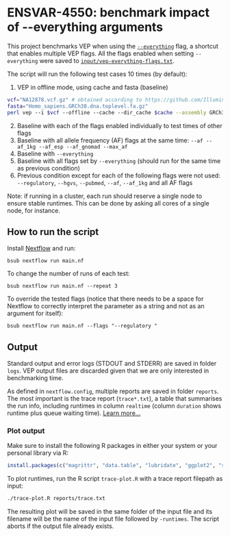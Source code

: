 # ENSVAR-4550: benchmark impact of --everything arguments

This project benchmarks VEP when using the [`--everything`][everything] flag,
a shortcut that enables multiple VEP flags. All the flags enabled when setting
`--everything` were saved to [`input/vep-everything-flags.txt`][flagsFile].

[everything]: https://www.ensembl.org/info/docs/tools/vep/script/vep_options.html#opt_everything
[flagsFile]: input/vep-everything-flags.txt

The script will run the following test cases 10 times (by default):
1. VEP in offline mode, using cache and fasta (baseline)

```bash
vcf="NA12878.vcf.gz" # obtained according to https://github.com/Illumina/PlatinumGenomes
fasta="Homo_sapiens.GRCh38.dna.toplevel.fa.gz"
perl vep --i $vcf --offline --cache --dir_cache $cache --assembly GRCh38 --fasta $fasta
```

2. Baseline with each of the flags enabled individually to test times of other
flags
3. Baseline with all allele frequency (AF) flags at the same time:
`--af --af_1kg --af_esp --af_gnomad --max_af`
4. Baseline with `--everything`
5. Baseline with all flags set by `--everything` (should run for the same time
as previous condition)
6. Previous condition except for each of the following flags were not used:
`--regulatory`, `--hgvs`, `--pubmed`, `--af`, `--af_1kg` and all AF flags

Note: if running in a cluster, each run should reserve a single node to ensure
stable runtimes. This can be done by asking all cores of a single node, for
instance.

## How to run the script

Install [Nextflow](https://nextflow.io) and run:

```
bsub nextflow run main.nf
```

To change the number of runs of each test:

```
bsub nextflow run main.nf --repeat 3
```

To override the tested flags (notice that there needs to be a space for
Nextflow to correctly interpret the parameter as a string and not as an
argument for itself):

```
bsub nextflow run main.nf --flags "--regulatory "
```

## Output

Standard output and error logs (STDOUT and STDERR) are saved in folder `logs`.
VEP output files are discarded given that we are only interested in
benchmarking time.

As defined in `nextflow.config`, multiple reports are saved in folder
`reports`. The most important is the trace report (`trace*.txt`), a table that
summarises the run info, including runtimes in column `realtime` (column
`duration` shows runtime plus queue waiting time).
[Learn more...](https://www.nextflow.io/docs/latest/tracing.html#trace-report)

### Plot output

Make sure to install the following R packages in either your system or your
personal library via R:

```R
install.packages(c("magrittr", "data.table", "lubridate", "ggplot2", "scales"))
```

To plot runtimes, run the R script `trace-plot.R` with a trace report filepath
as input:

```bash
./trace-plot.R reports/trace.txt
```

The resulting plot will be saved in the same folder of the input file and its
filename will be the name of the input file followed by `-runtimes`. The script
aborts if the output file already exists.
